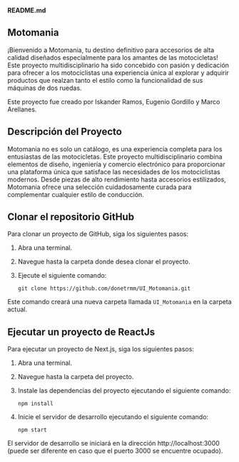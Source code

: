 **README.md**

## Motomania

¡Bienvenido a Motomania, tu destino definitivo para accesorios de alta calidad diseñados especialmente para los amantes de las motocicletas! Este proyecto multidisciplinario ha sido concebido con pasión y dedicación para ofrecer a los motociclistas una experiencia única al explorar y adquirir productos que realzan tanto el estilo como la funcionalidad de sus máquinas de dos ruedas.

Este proyecto fue creado por Iskander Ramos, Eugenio Gordillo y Marco Arellanes.

## Descripción del Proyecto

Motomania no es solo un catálogo, es una experiencia completa para los entusiastas de las motocicletas. Este proyecto multidisciplinario combina elementos de diseño, ingeniería y comercio electrónico para proporcionar una plataforma única que satisface las necesidades de los motociclistas modernos. Desde piezas de alto rendimiento hasta accesorios estilizados, Motomania ofrece una selección cuidadosamente curada para complementar cualquier estilo de conducción.

## Clonar el repositorio GitHub

Para clonar un proyecto de GitHub, siga los siguientes pasos:

1. Abra una terminal.
2. Navegue hasta la carpeta donde desea clonar el proyecto.
3. Ejecute el siguiente comando:

    ```
    git clone https://github.com/donetrmm/UI_Motomania.git
    ```

Este comando creará una nueva carpeta llamada `UI_Motomania` en la carpeta actual.

## Ejecutar un proyecto de ReactJs

Para ejecutar un proyecto de Next.js, siga los siguientes pasos:

1. Abra una terminal.
2. Navegue hasta la carpeta del proyecto.
3. Instale las dependencias del proyecto ejecutando el siguiente comando:

    ```
    npm install
    ```

3. Inicie el servidor de desarrollo ejecutando el siguiente comando:

    ```
    npm start
    ```

El servidor de desarrollo se iniciará en la dirección http://localhost:3000 (puede ser diferente en caso que
el puerto 3000 se encuentre ocupado).
